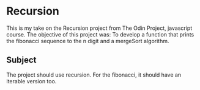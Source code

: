 # Recursion
This is my take on the Recursion project from The Odin Project, javascript course.
The objective of this project was:
To develop a function that prints the fibonacci sequence to the n digit and a mergeSort algorithm.

## Subject
The project should use recursion. For the fibonacci, it should have an iterable version too.
